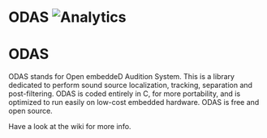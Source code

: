 ODAS ![Analytics](https://ga-beacon.appspot.com/UA-27707792-4/github-main?pixel) 
=======
# ODAS

ODAS stands for Open embeddeD Audition System. This is a library dedicated to perform sound source localization, tracking, separation and post-filtering. ODAS is coded entirely in C, for more portability, and is optimized to run easily on low-cost embedded hardware. ODAS is free and open source.

Have a look at the wiki for more info.
